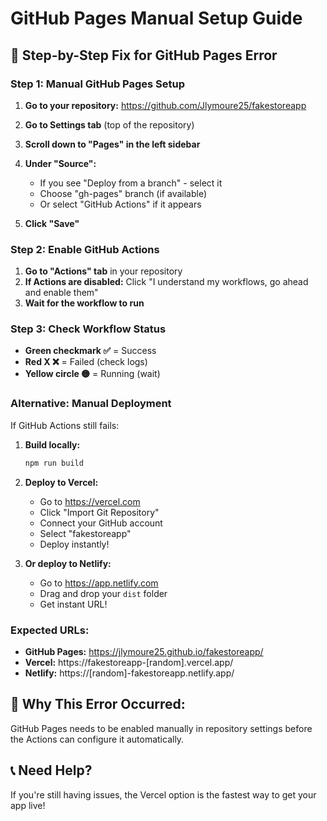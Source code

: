 # GitHub Pages Manual Setup Guide

## 🔧 **Step-by-Step Fix for GitHub Pages Error**

### **Step 1: Manual GitHub Pages Setup**

1. **Go to your repository:** https://github.com/Jlymoure25/fakestoreapp

2. **Go to Settings tab** (top of the repository)

3. **Scroll down to "Pages" in the left sidebar**

4. **Under "Source":**
   - If you see "Deploy from a branch" - select it
   - Choose "gh-pages" branch (if available)
   - Or select "GitHub Actions" if it appears

5. **Click "Save"**

### **Step 2: Enable GitHub Actions**

1. **Go to "Actions" tab** in your repository
2. **If Actions are disabled:** Click "I understand my workflows, go ahead and enable them"
3. **Wait for the workflow to run**

### **Step 3: Check Workflow Status**

- **Green checkmark ✅** = Success
- **Red X ❌** = Failed (check logs)
- **Yellow circle 🟡** = Running (wait)

### **Alternative: Manual Deployment**

If GitHub Actions still fails:

1. **Build locally:**
   ```bash
   npm run build
   ```

2. **Deploy to Vercel:**
   - Go to https://vercel.com
   - Click "Import Git Repository"
   - Connect your GitHub account
   - Select "fakestoreapp"
   - Deploy instantly!

3. **Or deploy to Netlify:**
   - Go to https://app.netlify.com
   - Drag and drop your `dist` folder
   - Get instant URL!

### **Expected URLs:**
- **GitHub Pages:** https://jlymoure25.github.io/fakestoreapp/
- **Vercel:** https://fakestoreapp-[random].vercel.app/
- **Netlify:** https://[random]-fakestoreapp.netlify.app/

## 🎯 **Why This Error Occurred:**
GitHub Pages needs to be enabled manually in repository settings before the Actions can configure it automatically.

## 📞 **Need Help?**
If you're still having issues, the Vercel option is the fastest way to get your app live!
